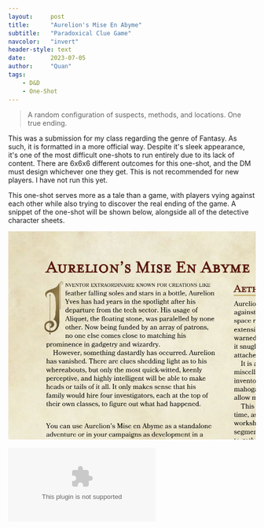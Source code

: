 ```yaml
---
layout:     post
title:      "Aurelion's Mise En Abyme"
subtitle:   "Paradoxical Clue Game"
navcolor:   "invert"
header-style: text
date:       2023-07-05
author:     "Quan"
tags:
    - D&D
    - One-Shot
---
```


> A random configuration of suspects, methods, and locations. One true ending.

This was a submission for my class regarding the genre of Fantasy. As such, it is formatted in a more official way. Despite it's sleek appearance, it's one of the most difficult one-shots to run entirely due to its lack of content. There are 6x6x6 different outcomes for this one-shot, and the DM must design whichever one they get. This is not recommended for new players. I have not run this yet.

This one-shot serves more as a tale than a game, with players vying against each other while also trying to discover the real ending of the game. A snippet of the one-shot will be shown below, alongside all of the detective character sheets.

![My Image](/assets/images/aurelion.png "Aurelion Sheet")

![My Image](/assets/images/aurelionsheets.docx "Aurelion Sheet")